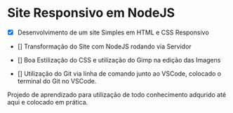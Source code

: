 # **Site Responsivo em NodeJS**

- [X] Desenvolvimento de um site Simples em HTML e CSS Responsivo

- [] Transformação do Site com NodeJS rodando via Servidor

- [] Boa Estilização do CSS e utilização do Gimp na edição das Imagens

- [] Utilização do Git via linha de comando junto ao VSCode, colocado o terminal 
do Git no VSCode. 

Projedo de aprendizado para utilização de todo conhecimento adqurido até aqui e colocado em prática.